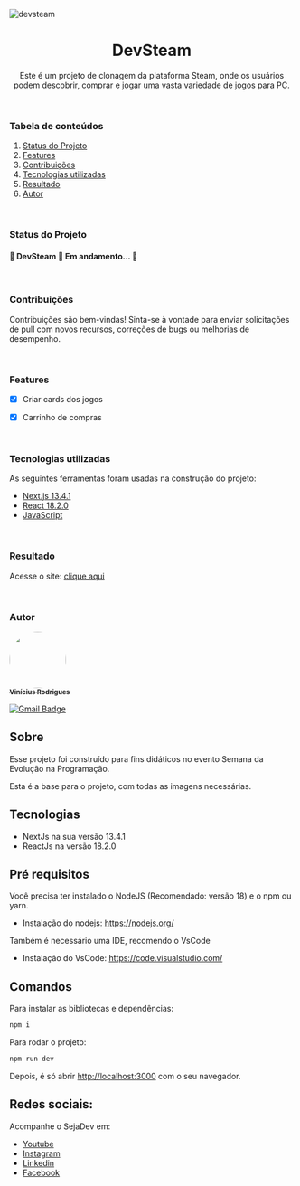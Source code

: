 ![devsteam](https://github.com/ViniciusRodrigues10/steam/assets/76957963/fe728e19-bf25-47c1-896f-fe1ba44d61b6)

<h1 align="center">DevSteam</h1>
<p align="center">Este é um projeto de clonagem da plataforma Steam, onde os usuários podem descobrir, comprar e jogar uma vasta variedade de jogos para PC.</p>

<br/>

### Tabela de conteúdos
1. [Status do Projeto](#status-do-projeto)
2. [Features](#features)
3. [Contribuições](#contribuições)
4. [Tecnologias utilizadas](#tecnologias-utilizadas)
5. [Resultado](#resultado)
6. [Autor](#autor)

<br/>

### Status do Projeto
<h4 align=""> 
	🚧  DevSteam 🚀 Em andamento...  🚧
</h4>

<br/>

### Contribuições
Contribuições são bem-vindas! Sinta-se à vontade para enviar solicitações de pull com novos recursos, correções de bugs ou melhorias de desempenho.

<br/>

### Features
- [x] Criar cards dos jogos
- [x] Carrinho de compras 


<br/>

### Tecnologias utilizadas
As seguintes ferramentas foram usadas na construção do projeto:
- [Next.js 13.4.1](https://nextjs.org/)
- [React 18.2.0](https://react.dev/)
- [JavaScript](https://developer.mozilla.org/pt-BR/docs/Learn/JavaScript/First_steps/What_is_JavaScript)
  
<br/>

### Resultado
Acesse o site: [clique aqui](https://replica-steam.netlify.app/)

<br/>

### Autor
<a href="https://www.linkedin.com/in/viniciusgonzagacavalcante/">
	<!-- <img src="https://avatars.githubusercontent.com/u/76957963?v=4" style="border-radius: 50%;" width="100px;" alt=""/> -->
	<img src="https://github.com/ViniciusRodrigues10/real-time-polls/assets/76957963/150fca30-7a34-46a6-826e-74b812fc4329" style="border-radius: 50%;" width="100px;" alt=""/>
<br />
	
<a href="https://www.linkedin.com/in/viniciusgonzagacavalcante/" title="vinicius-linkedin">
  <sub><b>Vinícius Rodrigues</b></sub>
</a>

[![Gmail Badge](https://img.shields.io/badge/-vinicius.gonzaga-c14438?style=flat-square&logo=Gmail&logoColor=white&link=mailto:tgmarinho@gmail.com)](mailto:vinicius.gonzaga@academico.ifpb.edu.br)













## Sobre

Esse projeto foi construído para fins didáticos no evento Semana da Evolução na Programação.

Esta é a base para o projeto, com todas as imagens necessárias.

## Tecnologias

- NextJs na sua versão 13.4.1
- ReactJs na versão 18.2.0

## Pré requisitos

Você precisa ter instalado o NodeJS (Recomendado: versão 18) e o npm ou yarn.
- Instalação do nodejs: https://nodejs.org/

Também é necessário uma IDE, recomendo o VsCode
- Instalação do VsCode: https://code.visualstudio.com/

## Comandos

Para instalar as bibliotecas e dependências:

```bash
npm i
```

Para rodar o projeto:

```bash
npm run dev
```

Depois, é só abrir [http://localhost:3000](http://localhost:3000) com o seu navegador.

## Redes sociais:

Acompanhe o SejaDev em:
- [Youtube](https://www.youtube.com/@sejaDev)
- [Instagram](https://www.instagram.com/seja.dev/)
- [Linkedin](https://www.linkedin.com/company/79618568)
- [Facebook](https://www.facebook.com/sejadevoficial/)
